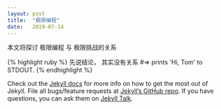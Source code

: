 ```yaml
---
layout: post
title:  "极限编程"
date:   2019-07-14
---
```

本文将探讨 极限编程 与 极限挑战的关系

{% highlight ruby %}
先说结论， 其实没有关系
#=> prints 'Hi, Tom' to STDOUT.
{% endhighlight %}

Check out the [Jekyll docs][jekyll-docs] for more info on how to get the most out of Jekyll. File all bugs/feature requests at [Jekyll’s GitHub repo][jekyll-gh]. If you have questions, you can ask them on [Jekyll Talk][jekyll-talk].

[jekyll-docs]: https://jekyllrb.com/docs/home
[jekyll-gh]:   https://github.com/jekyll/jekyll
[jekyll-talk]: https://talk.jekyllrb.com/

